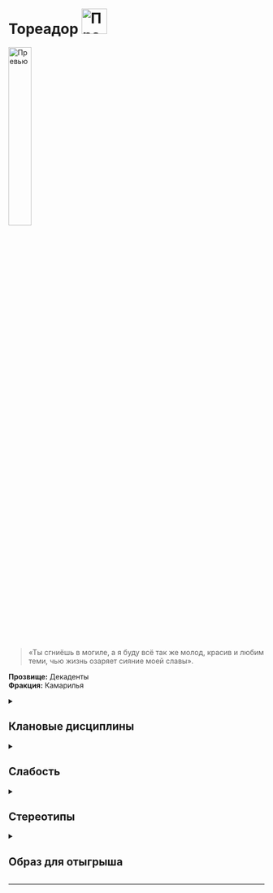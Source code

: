  
# Тореадор <img src="https://cdn.discordapp.com/attachments/1374311310501875752/1429078127082078378/1024px-Toreador_symbol.png?ex=68f4d438&is=68f382b8&hm=925a04eb5a0036dde364e90b270744a12298be2e306d5aef8b16dfc03ccb6395" width="50" alt="Превью">

<img src="https://cdn.discordapp.com/attachments/1374311310501875752/1429064620030558319/43d9c29dbce05aa5938cbda8860a23aa.jpg?ex=68f4c7a4&is=68f37624&hm=623c6dd0838e0f770c94d712a7ff90a1c9d4c289854fdc3a563501d51c3423df" width="30%" alt="Превью">

> «Ты сгниёшь в могиле, а я буду всё так же молод, красив и любим теми, чью жизнь озаряет сияние моей славы».

**Прозвище:** Декаденты\
**Фракция:** Камарилья

<details>
  <summary> <h2> Клановые дисциплины </h2> </summary>

<details>
<summary><h3>Ясновидение</h3></summary>

> Эта Дисциплина наделяет персонажа сверхъестественным восприятием. На начальных этапах чувства персонажа просто становятся острее, но по мере постижения этой Дисциплины вампир получает возможность видеть ауры и даже читать чужие мысли. Кроме того, Ясновидение позволяет игнорировать ментальные иллюзии вроде тех, которыми оперирует Дисциплина Сокрытия 

**Риски использования:**
- Окружающий мир, воспринимаемый через обострённые чувства, может легко отвлечь или оглушить
- При использовании в динамичной или неожиданной обстановке требуется проверка воли (сложность 4+)
- **Неудача** означает сенсорную перегрузку и потерю связи с действительностью на 1-2 хода
- Наиболее подвержены перегрузкам: **Малкавиане** и **Тореадоры**
- **Тремер** и **Цимисхи** также не застрахованы от побочных эффектов

**Ключевая характеристика:**
- **Восприятие** — чем выше показатель, тем больше информации можно получить

**Возможности Дисциплины:**
- Обострение обычных чувств
- Видение аур
- Чтение мыслей
- Противодействие ментальным иллюзиям (включая Дисциплину Сокрытия)

<details>
<summary>• Обострение чувств</summary>

> Эта сила углубляет и усиливает восприятие вампира: вкус и осязание становятся вдвое чувствительнее (вампир может ощутить вкус растворённого в крови жертвы алкоголя, почувствовать слабину скрывающей тайник половицы и т. п.), а зрение, слух и обоняние вдобавок ещё и вдвое острее, позволяя персонажу видеть мельчайшие детали, слышать самые тихие звуки и различать тончайшие нюансы запахов на вдвое большем расстоянии, чем обычно. Сородич может усиливать и снова притуплять свои чувства в любой момент и на любой срок по собственному усмотрению. Если рассказчик позволит, обострённые чувства могут значительно облегчить вампиру охоту.
> В некоторых ситуациях данная сила может стать источником экстрасенсорного, почти провидческого озарения. Эти краткие, смутные переживания могут восприниматься как странные предчувствия, резкие проблески эмпатии, бегающие по телу мурашки и тому подобные ощущения. Вампир не в силах контролировать эти озарения, но со временем может научиться относительно точно понимать их значение.

**Использование:** Активация этой силы является рефлекторным действием, не требует проверок и траты пунктов крови или воли. Если сила активна, сложность проверки обнаружения внешнего стимула при помощи органов чувств (например, проверки восприятия + бдительности) уменьшается на количество пунктов, равное показателю Ясновидения.
Дополнительно, по желанию игрока персонаж при помощи этой силы может усилить только одно из пяти чувств по своему выбору. В данном случае сложность обнаружения внешнего стимула при помощи этого чувства снижается на один пункт, а сложность попыток избежать ослепления или ошеломления возрастает на один пункт.

**Подсказка** Обратите внимание, что эта сила, не позволяет персонажу видеть в кромешной темноте, но благодаря Обострению чувств сложность действий в темноте возрастает только на один пункт, а не на два, как обычно; кроме того, персонаж при этом может вести огонь из огнестрельного оружия — главное, чтобы он мог слышать, обонять или иным образом ощущать местоположение цели.

**Ограничение** 
- Вампира может сбить с толку яркий свет, громкие звуки и резкие запахи
- Особенно интенсивное и неожиданное воздействие (направленный прожектор, раскат грома) может ослепить или оглушить на несколько часов
  
**Проверка** нет  
**Сложность** в зависимости от ситуации

</details>

<details>
<summary>•• Чтение ауры</summary>

> При помощи этой силы вампир может воспринимать психические ауры, испускаемые всеми смертными и бессмертными существами. Аура — это полупрозрачный ореол, светящийся сменяющими друг друга цветами (самое сложное здесь — научиться правильно их определять).Если эмоции персонажа меняются, вместе с ними плавно меняются и цвета его ауры, формируя зыбкий, текучий узор. Чем сильнее эмоция, которую испытывает персонаж, тем ярче соответствующий ей цвет. Опытный вампир способен многое узнать о субъекте, наблюдая за изменениями яркости и оттенков его ауры. Помимо эмоционального состояния индивида, вампиры при помощи этой силы могут определять природу сверхъестественных существ.

**Использование:** Персонаж должен пристально посмотреть на выбранного индивида в течение нескольких секунд, после чего пройти проверку **Восприятия + Эмпатии (сложность 8)**. Количество успехов определяет, как много персонаж увидел и насколько хорошо понял увиденное (см. таблицу ниже). Неудача означает, что персонаж не смог разобрать в игре цветов ничего определённого. Провал означает, что персонаж ошибся и неверно интерпретировал увиденное.

```
Успехи	Эффект
1 успех	Насыщенность (яркая или бледная)
2 успеха	Основной цвет
3 успеха	Основные узоры
4 успеха	Мимолётные изменения
5 успехов	Мельчайшие нюансы цветовых последовательностей и узоров

```


**Подсказка** При желании игрок может заявить, что его персонаж использует Чтение ауры для того, чтобы «просканировать» с его помощью большое пространство (например, танцпол ночного клуба или заполненный посетителями выставочный зал). В данном случае персонаж должен решить, какую характеристику он хочет отыскать при помощи этого поверхностного осмотра — информация о наличии или отсутствии этой характеристики будет единственным результатом успешной (или провальной) проверки. Если Рассказчик пожелает, количество успехов может повлиять на скорость этого осмотра. Например, активируя силу, игрок может спросить: «Кто в этом помещении нервничает сильнее всех?» или: «Есть ли в свите председателя совета директоров вампиры?». После этого персонаж, если пожелает, может сосредоточиться на выявленной цели и прочесть её ауру уже в обычном, индивидуальном порядке.
Пока длится сцена, персонаж может относительно точно прочесть чужую ауру только один раз за сцену (попытки сканирования не в счёт). Любая последующая попытка, закончившаяся неудачей, будет считаться провальной — имея дело со столь неоднозначной и изменчивой материей, как аура, персонаж рискует принять желаемое за действительное и, соответственно, неверно оценить чужие намерения. Персонажу потребуется 24-часовая передышка, чтобы избавиться от этого побочного эффекта.
Чтение ауры позволяет, хотя и не без труда, видеть ауры невидимых (или незаметных) глазу существ. 

**Ограничение** При помощи Чтения ауры практически невозможно точно сказать, лжёт собеседник или же нет — вампиры лживы по самой своей природе, но даже смертный может испытывать тревогу и при этом правдиво отвечать на заданный вопрос. Эта сила, однако, позволяет довольно точно оценивать эмоциональное состояние собеседника и таким образом решать, стоит ли, например, доверять человеку, который в данный момент сам — буквально — лучится недоверием.

**Проверка** Восприятия + Эмпатии  
**Сложность** 8

<details>
<summary>Видеть невидимое</summary>

> Ясновидение позволяет Сородичам воспринимать вещи, попросту недоступные человеческим органам чувств. Так, помимо всего прочего, при помощи Ясновидения можно видеть сверхъестественных существ, скрытых от невооружённого глаза (например, призраков или вампиров, использующих Дисциплину Сокрытия) или игнорировать иллюзии, созданные Дисциплиной Фантасмагории.

#### **Взаимодействие с другими Дисциплинами**

**Сокрытие**
Когда персонаж активирует Обострение чувств, чтобы заметить противника, использующего Сокрытие, применяются следующие правила:
* Если показатель **Ясновидения** персонажа **выше** показателя **Сокрытия** противника, он может пройти проверку **Восприятия + Шестого чувства**. Сложность проверки равна **7 - (Ясновидение - Сокрытие)**.
* Если показатель **Сокрытия** противника **выше**, персонаж не сможет обнаружить его вообще.
* Если показатели **равны**, стороны совершают встречную проверку:
  * Персонаж с Ясновидением: **Восприятие + Шестое чувство** (сложность 7)
  * Противник с Сокрытием: **Манипуляция + Хитрость** (сложность 7)
  Побеждает сторона, набравшая больше успехов.

**Фантасмагория**
Персонаж с Ясновидением может попытаться проигнорировать эффект иллюзии, созданной при помощи Фантасмагории. Для этого:
* Персонаж должен **активно искать** иллюзию (игрок должен заявить Рассказчику о целенаправленном поиске).
* Далее применяется та же процедура сравнения показателей Дисциплин и проведения проверок, что и для **Сокрытия**.

**Прочие силы**
Поскольку силы существ вроде магов и призраков действуют не так, как вампирские Дисциплины, простое сравнение показателей не сработает. Чтобы не переусложнять систему, следует провести встречную проверку:
* Персонаж с Ясновидением: **Восприятие + Шестое чувство** (сложность 7)
* Противник (например, маг или призрак): **Манипуляция + Хитрость** (сложность 7)
Побеждает сторона, набравшая больше успехов.

</details>

```
### Цвета ауры

| Значение | Цвет |
| :--- | :--- |
| **Эмоции и состояния** | |
| Агрессия | Пурпурный |
| Вдохновение | Золотистый |
| Влечение | Бордовый |
| Восторг | Фиолетовый |
| Гнев | Красный |
| Зависть | Тёмно-зелёный |
| Идеализм | Жёлтый |
| Любовь | Синий |
| Мечтательность | Пульсирующее свечение |
| Невинность | Белый |
| Недоверие | Светло-зелёный |
| Ненависть | Чёрный |
| Обида | Коричневый |
| Одержимость | Зелёный |
| Печаль | Серебристый |
| Подавленность | Серый |
| Подозрительность | Тёмно-синий |
| Психическое расстройство | Завораживающие узоры |
| Растерянность | Разноцветное мельтешение |
| Скромность | Лавандовый |
| Сострадание | Светло-розовый |
| Спокойствие | Голубой |
| Страх | Оранжевый |
| Счастье | Алый |
| Тревога | Мелькающие помехи |
| Щедрость | Розовый |
| Ярость | Пёстрая рябь |
| **Сверхъественные сущности** | |
| Вампир | Тусклые цвета |
| Гуль | Тусклые вкрапления |
| Маг | Мерцающие искры |
| Оборотень | Яркие, насыщенные цвета |
| Призрак | Блёклые, едва различимые цвета |
| Фея | Радужные отблески |
| **Особые метки** | |
| Диаблерист | Чёрные полосы |
```

</details>

<details>
<summary>••• Психометрия</summary>

> Когда кто-нибудь пользуется предметом достаточно долго, он оставляет на нём свой психический отпечаток. Вампир, сведущий в Психометрии, может считывать эти отпечатки и с их помощью узнавать, кто владел этим предметом, когда держал его и что делал с ним в последний раз (труп в этом смысле тоже является предметом, так что персонаж при желании сможет без проблем «прочитать» и чьё-нибудь мёртвое тело).
> Считанная информация редко бывает понятной и подробной; психический отпечаток в этом смысле больше похож на размазанный снимок, чем на целостную картину. Впрочем, Сородич способен извлечь полезную информацию даже из этого скудного источника. Несмотря на то, что наиболее яркий отпечаток всегда оставляет последний владелец предмета, самый стойкий психический след обычно принадлежит тому, кто владел предметом дольше.

**Использование:** Для того чтобы активировать эту силу, вампир должен коснуться предмета или, если это возможно, взять его в руки и погрузиться в неглубокий медитативный транс. Пребывая в этом состоянии, вампир слабо осознаёт, что происходит вокруг, но громкого звука или иного раздражающего воздействия достаточно, чтобы немедленно привести его в чувство.
Количество успехов определяет, какую информацию и в каком объёме получит персонаж.

```

Результат	Информация
Провал	Персонажа захлёстывает поток эмоциональных переживаний (теряет возможность действовать на протяжении следующих 30 минут).
Неудача	Никакой ценной информации.
1 успех	Самая базовая информация (например, пол или цвет волос последнего владельца).
2 успеха	Ещё один фрагмент базовой информации.
3 успеха	Более полезная информация о последнем владельце (например, возраст или эмоциональное состояние того, кто пользовался предметом в последний раз).
4 успеха	Имя владельца.
5+ успехов	Практически вся возможная информация о последнем владельце предмета и их совместной истории.
```

**Подсказка** Чем сильнее была эмоциональная связь владельца с предметом, тем более сильным будет его отпечаток — и тем больше информации Сородич сможет из него извлечь. События, сопряжённые с сильными эмоциями (вручение подарков, пытки, семейные драмы), также оставляют более чёткий и долговременный отпечаток, чем краткие и обыденные контакты.

**Особые предметы** Некоторые предметы (по желанию Рассказчика) могут нести настолько сильный эмоциональный отпечаток, что любой психометрический контакт с ними может по умолчанию считаться успешным.

**Проверка** Восприятия + Эмпатии  
**Сложность** Сложность этой проверки определяется возрастом психического отпечатка, а также силой личности того, кто его оставил, или интенсивностью эмоций, сопровождавших самое яркое из «пережитых» предметом событий.

**Пример:** Если персонаж имеет дело с пистолетом, из которого пару часов назад было совершено убийство, сложность будет равна 4. При попытке определить, кому принадлежала окровавленная кукла, датированная концом XIX века, сложность вполне может быть равна 9.

</details>

</details>

  <details> 
  <summary> <h3> Стремительность </h3>  </summary>

  > Наделяет Сородичей сверхъестественной скоростью.

**Использование:**
- Каждый пункт Стремительности увеличивает пул любых проверок ловкости на один d10.
- Как вариант, в начале хода персонаж может потратить пункты крови (вплоть до максимума, равного показателю Стремительности) в обмен на равное количество дополнительных действий в ход.
- Обратите внимание, что количество потраченных пунктов крови в данном случае не ограничивается пределом траты крови в ход.
- При этом каждое дополнительное действие означает, что пул проверок ловкости персонажа в этот ход получит на один дополнительный d10 меньше.

**Ограничения:**
- Все дополнительные действия должны быть физическими (т. е. Стремительность не позволяет персонажу, например, несколько раз за ход использовать Доминирование).
- Осуществить дополнительные действия персонаж сможет только после того, как все остальные участники сражения завершат свой ход.
- Очерёдность первого действия, как обычно, определяется проверкой инициативы.

**Особенности:**
- Если персонаж, не владеющий Стремительностью, совершает несколько действий за один ход, он будет вынужден разделить между ними заранее определённый пул d10 (см. стр. 265).
- Персонаж, обладающий Стремительностью, может совершать свои дополнительные действия (включая перемещение) без ограничений, присущих множественным действиям, используя отдельный, полный пул для каждого дополнительного действия.
- Тем не менее, дополнительные действия, полученные благодаря Стремительности, нельзя разделить на несколько множественных.

  </details>


 <details> 
  <summary> <h3> Величие </h3>  </summary>

> Величие — это Дисциплина, которая позволяет манипулировать эмоциями. Обладающие ею вампиры способны вселять страстное рвение и бессознательный ужас как в смертных, так и в вампиров

   <details> 
  <summary> • Благоговение  </summary>

> Когда вампир активирует эту силу, окружающих внезапно охватывает желание сблизиться с ним и прислушаться к его точке зрения. Благоговение исключительно полезно в деле управления толпой: жертвы этой силы не просто прислушаются к высказанному вампиром мнению, но и с большой вероятностью примут его. Даже если в толпе найдутся упорствующие, они очень скоро обнаружат, что находятся в меньшинстве. Благоговение может превратить неуверенность и колебания толпы в поддержку ещё до того, как оппоненты успеют понять, что дело оборачивается не в их пользу.

Несмотря на интенсивность воздействия, те, кто испытывает благоговение, не теряют ни рассудка, ни чувства самосохранения. Если вампир покинет место действия или если оставаться рядом с ним станет слишком опасно, чары немедленно развеются. Впрочем, испытав благоговение, окружающие запомнят это ощущение — это облегчит задачу в следующий раз, когда вампиру придётся иметь дело с той же публикой.


**Использование:**  Персонаж тратит пункт крови и проходит проверку обаяния + исполнения (сложность 7). Количество жертв Благоговения зависит от количества полученных в результате проверки успехов (см. таблицу). Если жертв меньше, чем присутствующих, первыми поддаются те, чей показатель воли ниже. Сила действует до конца сцены или до тех пор, пока персонаж сам не захочет прекратить её действие.

```
Результат | Охват
1 успех | Одна жертва
2 успеха | Две жертвы
3 успеха | Шесть жертв
4 успеха | 20 жертв
5+ успехов | Вся публика — аудитория, толпа и т. д.
```

**Ограничение** Жертвы этой силы могут использовать пункты воли, чтобы сопротивляться воздействию Благоговения, но, пока вампир находится поблизости, им придётся тратить по одному пункту воли в каждой сцене. Как только жертва потратит столько же пунктов воли, сколько персонаж получил в результате проверки активации силы, она полностью избавляется от воздействия Благоговения и становится невосприимчивой к этой силе до окончания ночи.

**Проверка** обаяния + исполнения

**Сложность** 7

  </details>

  <details> 
  <summary> •• Устрашающий взор  </summary>

> Конечно, все Сородичи могут пугать окружающих, демонстрируя свою вампирскую природу: выпуская когти, скаля клыки, бросая зловещие взгляды и хищно шипя, но эта сила позволяет усилить эффект, вызвав у жертвы приступ безумного ужаса, обратив её в паническое бегство или ввергнув в ступор. Устрашающий взор никого не оставит равнодушным.

**Использование:** Правила: персонаж проходит проверку обаяния + запугивания (со сложностью, равной смекалке + смелости жертвы). В случае успеха запугивание срабатывает, а в случае неудачи жертве становится не по себе, но не настолько, чтобы это возымело какой‑нибудь особый эффект.
Если успехов будет больше двух, жертва бежит, охваченная ужасом; если бежать некуда, жертва начнёт ломиться в двери, царапать стены и рыть землю, лишь бы не встречаться взглядом с тем, кто её так напугал.
Кроме того, каждый успех до конца следующего хода снижает пул всех проверок жертвы на один d10.

**Подсказка** Обратите внимание, что вампир при желании может сделать проверку активации силы [продолжительным действием]() и каждый ход набирать всё новые и новые успехи, пока окончательно не подавит волю жертвы: как только пул её проверок уменьшится настолько, что она не сможет предпринять ни одного действия, она просто скорчится на земле, рыдая от ужаса, не в силах заставить себя пошевелить хоть пальцем. В случае неудачи в процессе этой продолжительной проверки персонаж теряет все накопленные успехи. При желании он может начать заново хоть на следующий ход, но до того момента жертва получит возможность действовать как обычно.
Провал означает, что жертва не впечатлена потугами вампира произвести устрашающее впечатление. Возможно, она даже решит, что тот попросту смешон. Как бы то ни было, эта жертва до конца истории становится невосприимчивой ко всем проявлениям Величия персонажа.

**Ограничение** Персонаж может использовать устрашающий взор один раз за ход, а целью этой силы одновременно может быть только одна жертва. 

**Проверка** обаяния + запугивания

**Сложность** смекалка + смелость жертвы

  </details>


  <details> 
  <summary> ••• Очарование  </summary>

> Эта сила превращает окружающих в верных слуг вампира, исполняющих каждое его желание, руководствуясь чувством истинной и крепкой привязанности. Поскольку на всё, что они делают, очарованные слуги идут совершенно сознательно, а их разум и волю ничто не подавляет, жертвы сохраняют свою индивидуальность, самостоятельность и мыслительные способности.

**Использование:** Персонаж тратит пункт крови и проходит проверку привлекательности + эмпатии (со сложностью, равной запасу пунктов воли жертвы); продолжительность очарования зависит от количества полученных успехов (см. таблицу). Обратите внимание, что жертва может тратить пункты воли, чтобы сопротивляться воздействию Очарования, как и в случае с другими силами Величия. При желании рассказчик может заменить трату пункта воли проверкой воли, чтобы вампир никогда не знал точно, насколько надёжна его власть над жертвой. Вампир может использовать эту силу против выбранной жертвы повторно, но только после того, как та окончательно освободится от предыдущего Очарования — в противном случае сила просто не сработает.

```
Результат | Длительность
Провал | Жертва невосприимчива к очарованию этого вампира до конца истории
Неудача | Жертва невосприимчива к очарованию этого вампира до конца ночи
1 успех | Один час
2 успеха | Один день
3 успеха | Одна неделя
4 успеха | Один месяц
5+ успехов | Один год
```

**Ограничение** И хотя со слугами, сохраняющими собственную личность и живость мысли, иметь дело куда приятнее, чем с безвольными болванами, созданными при помощи Доминирования, они не лишены своих недостатков. Во‑первых, вампир не контролирует их поведение и не может предсказать, как слуга отреагирует на тот или иной приказ. Во‑вторых, эта сила действует временно, и это может доставить массу проблем, если об этом заранее не позаботиться: к тому моменту, как очарование рассеивается, мудрый Сородич либо избавляется от исчерпавших свою полезность слуг, либо привязывает их к себе более крепко и надёжно — при помощи уз крови.

**Проверка** привлекательности + эмпатии

**Сложность** запас пунктов воли жертвы


  </details>

</details>

</details>

<details> 
  <summary> <h2> Слабость </h2> </summary>
  
Когда персонаж-тореадор переживает некое действительно прекрасное ощущение — например, видит очень красивого человека, потрясающую картину или восхитительный рассвет, — он должен пройти проверку самоконтроля или инстинктов (сложность 6). Неудача означает, что персонаж замирает, охваченный восторгом. В этом состоянии персонаж пребывает до конца сцены, и единственное, что он способен делать, — это восхищаться и комментировать свои ощущения. Если источник переживания перестаёт воздействовать на персонажа (скрывается из виду, разрушается и т. п.), восторг стихает, и персонаж может действовать как обычно.

Обратите внимание, что замерший тореадор не может ни шевелиться, ни даже защищаться, если его атакуют, но если персонаж получает повреждение, он может попытаться стряхнуть оцепенение — для этого он вновь должен пройти проверку самоконтроля или инстинктов со сложностью 6.

</details>

<details> 
  <summary> <h2> Стереотипы </h2> </summary>

**Что клан думает о вампирских сообществах?**
  - о Комарилье: 
  - о Шабаше: 
  - об Анархах: 

**Что клан думает о других кланах и что другие кланы думают о них?**

  
  ```
                                                Что думает клан о других кланах                                            Что думают другие кланы об Вентру
---------------------------------------------------------------------------------------------------------------------------------------------------------------------------

                                                                                     Камарилья

---------------------------------------------------------------------------------------------------------------------------------------------------------------------------
Вентру                            
---------------------------------------------------------------------------------------------------------------------------------------------------------------------------
Гангрел                          
---------------------------------------------------------------------------------------------------------------------------------------------------------------------------     
Малкавиане                       
---------------------------------------------------------------------------------------------------------------------------------------------------------------------------
Носферату                        
---------------------------------------------------------------------------------------------------------------------------------------------------------------------------
Тореадор                         
---------------------------------------------------------------------------------------------------------------------------------------------------------------------------
Тремер                            
---------------------------------------------------------------------------------------------------------------------------------------------------------------------------

                                                                                            Шабаш

---------------------------------------------------------------------------------------------------------------------------------------------------------------------------

Лассомбра                      
---------------------------------------------------------------------------------------------------------------------------------------------------------------------------
Цимисхи                         
---------------------------------------------------------------------------------------------------------------------------------------------------------------------------

                                                                                          Независимые

---------------------------------------------------------------------------------------------------------------------------------------------------------------------------
Каитифы                         
---------------------------------------------------------------------------------------------------------------------------------------------------------------------------
Ассамиты                        
---------------------------------------------------------------------------------------------------------------------------------------------------------------------------
Джованни                        
---------------------------------------------------------------------------------------------------------------------------------------------------------------------------
Последователи Сета               
---------------------------------------------------------------------------------------------------------------------------------------------------------------------------
Равнос                          
---------------------------------------------------------------------------------------------------------------------------------------------------------------------------

```

</details>


<details> 
  <summary> <h2> Образ для отыгрыша </h2> </summary>

  <details> 
  <summary> Экспозиция  </summary>
    
С точки зрения некоторых Сородичей после захода солнца в мир приходит тьма, под покровом которой сокрыт вечный и чудесный мир, наполненный красотой и ужасами, подлыми интригами и изощрёнными наслаждениями, глубочайшими из чувств и презреннейшими из страстей. Мир, окрашенный в алый цвет крови. Эти Сородичи — вампиры клана Тореадор, и они убеждены, что вечная жизнь есть вечность бесконечных удовольствий.
Естественно, перед всяким, кто разделяет такой подход к бессмертию, стоит риск пресыщения и — вслед за ним — неизбежного разочарования. Со временем вампиры клана Тореадор либо впадают в апатию, либо начинают бороться со скукой, играя в политические игры, либо становятся рабами излишеств, порой превращаясь в настоящих чудовищ, готовых погрузиться в бездну самых невообразимых пороков, чтобы уловить хотя бы отблеск былых чувств.
Сородичи клана Тореадор традиционно сохраняют самую тесную связь с миром смертных, и тому есть масса причин: кому‑то нравится ощущать биение жизни, кому‑то — собирать вокруг себя толпы восторженных поклонников, а кому‑то — устанавливать модные тенденции, которые волей‑неволей приходится соблюдать даже Сородичам. Если послушать самих тореадоров, так они считают себя едва ли не музами, что покровительствуют искусствам и вдохновляют прозябающих в унынии смертных своей неземной красотой.
Культура клана Тореадор — это культура сибаритов, дилетантов и визионеров. Многие из них продолжают жить страстями своей прошлой, смертной жизни: кто‑то дарует Становление своим любовникам, кто‑то намеренно или забавы ради создаёт протеже, взгляды и убеждения которых бросают вызов всем традиционным представлениям клана о достойном потомстве.
У таких Сородичей, как правило, лишь два пути: короткий, навстречу гибели, и длинный — путь величия, потрясения основ и непоколебимого индивидуализма. Декаденты буквально фонтанируют новыми грандиозными замыслами, идеями и тенденциями, и Сородичи из других кланов нередко прислушиваются к их словам. Члены клана Тореадор прекрасно знают, как использовать общественное мнение себе во благо, и благодаря этой поддержке нередко становятся Принцами, Гарпиями и другими ключевыми фигурами вампирского сообщества.
    

</details>

  <details> 
  <summary> Внешний вид  </summary>
 Если у Вентру дорзо-бахато в плане статусности, то тут в силу выёбисточти. Дорогая брендовая одежда, лоск и стиль - даже если это вредит удобству

</details>

 <details> 
  <summary> Убежища </summary>

   Дорого и помпезно. Часто являются коллекционерами предметов искусств

</details>

 <details> 
  <summary> Биографии </summary>
   
Многие тореадоры свою смертную жизнь были связаны с высшим обществом или миром богемы. Многие из них до сих пор занимаются творческой и культурной деятельностью и пользуются немалым авторитетом среди своих коллег по цеху и участников различных субкультурных объединений. Среди членов клана есть актёры, певцы, музыканты, скульпторы, поэты, сценаристы, писатели и представители других творческих и околотворческих профессий (в первую очередь — меценатов и агентов).

</details>


</details>

</details>

-------------------------------------------------------------------------------------------------------------------------------------------------------------------------------------------------

